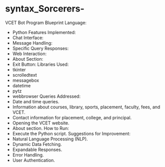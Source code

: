 # syntax_Sorcerers-
VCET Bot Program Blueprint
Language:
- Python
Features Implemented:
- Chat Interface:
- Message Handling:
- Specific Query Responses:
- Web Interaction:
- About Section:
- Exit Button:
Libraries Used:
- tkinter
- scrolledtext
- messagebox
- datetime
- pytz
- webbrowser
Queries Addressed:
- Date and time queries.
- Information about courses, library, sports, placement, faculty, fees, and VCET.
- Contact information for placement, college, and principal.
- Opening the VCET website.
- About section.
How to Run:
- Execute the Python script.
Suggestions for Improvement:
- Natural Language Processing (NLP).
- Dynamic Data Fetching.
- Expandable Responses.
- Error Handling.
- User Authentication.
